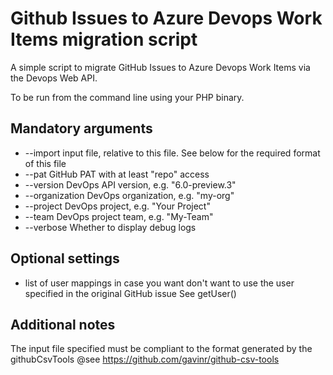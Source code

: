 # Github Issues to Azure Devops Work Items migration script

A simple script to migrate GitHub Issues to Azure Devops Work Items via the Devops Web API.

To be run from the command line using your PHP binary.

## Mandatory arguments

* --import input file, relative to this file. See below for the required format of this file
* --pat GitHub PAT with at least "repo" access
* --version DevOps API version, e.g. "6.0-preview.3"
* --organization DevOps organization, e.g. "my-org"
* --project DevOps project, e.g. "Your Project"
* --team DevOps project team, e.g. "My-Team"
* --verbose Whether to display debug logs

## Optional settings

* list of user mappings in case you want don't want to use the user specified in the original GitHub issue
  See getUser()

## Additional notes

The input file specified must be compliant to the format generated by the githubCsvTools
@see https://github.com/gavinr/github-csv-tools

